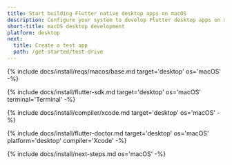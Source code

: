 ```yaml
---
title: Start building Flutter native desktop apps on macOS
description: Configure your system to develop Flutter desktop apps on macOS.
short-title: macOS desktop development
platform: desktop
next:
  title: Create a test app
  path: /get-started/test-drive
---
```


{% include docs/install/reqs/macos/base.md target='desktop' os='macOS' -%}

{% include docs/install/flutter-sdk.md target='desktop' os='macOS' terminal='Terminal' -%}

{% include docs/install/compiler/xcode.md target='desktop' os='macOS' -%}

{% include docs/install/flutter-doctor.md target='desktop' os='macOS' platform='desktop' compiler='Xcode' -%}

{% include docs/install/next-steps.md os='macOS' -%}
